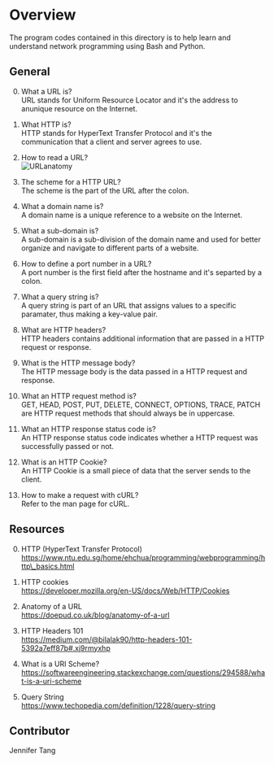 # Overview #
The program codes contained in this directory is to help learn and understand network programming using Bash and Python.  

## General ##
0. What a URL is?  
URL stands for Uniform Resource Locator and it's the address to anunique resource on the Internet.  

1. What HTTP is?  
HTTP stands for HyperText Transfer Protocol and it's the communication that a client and server agrees to use.  

2. How to read a URL?  
![URLanatomy](https://i.imgur.com/UBX0sBu.png)

3. The scheme for a HTTP URL?  
The scheme is the part of the URL after the colon.

4. What a domain name is?  
A domain name is a unique reference to a website on the Internet.  

5. What a sub-domain is?  
A sub-domain is a sub-division of the domain name and used for better organize and navigate to different parts of a website.  

6. How to define a port number in a URL?  
A port number is the first field after the hostname and it's separted by a colon.  

7. What a query string is?  
A query string is part of an URL that assigns values to a specific paramater, thus making a key-value pair.  

8. What are HTTP headers?  
HTTP headers contains additional information that are passed in a HTTP request or response.  

9. What is the HTTP message body?  
The HTTP message body is the data passed in a HTTP request and response.  

10. What an HTTP request method is?  
GET, HEAD, POST, PUT, DELETE, CONNECT, OPTIONS, TRACE, PATCH are HTTP request methods that should always be in uppercase.  

11. What an HTTP response status code is?  
An HTTP response status code indicates whether a HTTP request was successfully passed or not.  

12. What is an HTTP Cookie?  
An HTTP Cookie is a small piece of data that the server sends to the client.  

13. How to make a request with cURL?  
Refer to the man page for cURL.  

## Resources ##
0. HTTP (HyperText Transfer Protocol)  
https://www.ntu.edu.sg/home/ehchua/programming/webprogramming/http\_basics.html  

1. HTTP cookies  
https://developer.mozilla.org/en-US/docs/Web/HTTP/Cookies  

2. Anatomy of a URL  
https://doepud.co.uk/blog/anatomy-of-a-url  

3. HTTP Headers 101  
https://medium.com/@bilalak90/http-headers-101-5392a7eff87b#.xj9rmyxhp  

4. What is a URI Scheme?  
https://softwareengineering.stackexchange.com/questions/294588/what-is-a-uri-scheme  

5. Query String  
https://www.techopedia.com/definition/1228/query-string  

## Contributor ##
Jennifer Tang  
